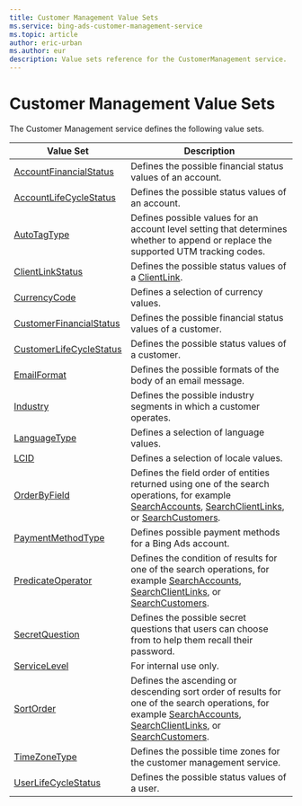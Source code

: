 ```yaml
---
title: Customer Management Value Sets
ms.service: bing-ads-customer-management-service
ms.topic: article
author: eric-urban
ms.author: eur
description: Value sets reference for the CustomerManagement service.
---
```

# Customer Management Value Sets
The Customer Management service defines the following value sets.


|                       Value Set                       |                                                                                                            Description                                                                                                            |
|-------------------------------------------------------|-----------------------------------------------------------------------------------------------------------------------------------------------------------------------------------------------------------------------------------|
|  [AccountFinancialStatus](accountfinancialstatus.md)  |                                                                                    Defines the possible financial status values of an account.                                                                                    |
|  [AccountLifeCycleStatus](accountlifecyclestatus.md)  |                                                                                         Defines the possible status values of an account.                                                                                         |
|             [AutoTagType](autotagtype.md)             |                                                Defines possible values for an account level setting that determines whether to append or replace the supported UTM tracking codes.                                                |
|        [ClientLinkStatus](clientlinkstatus.md)        |                                                                               Defines the possible status values of a [ClientLink](clientlink.md).                                                                                |
|            [CurrencyCode](currencycode.md)            |                                                                                              Defines a selection of currency values.                                                                                              |
| [CustomerFinancialStatus](customerfinancialstatus.md) |                                                                                    Defines the possible financial status values of a customer.                                                                                    |
| [CustomerLifeCycleStatus](customerlifecyclestatus.md) |                                                                                         Defines the possible status values of a customer.                                                                                         |
|             [EmailFormat](emailformat.md)             |                                                                                   Defines the possible formats of the body of an email message.                                                                                   |
|                [Industry](industry.md)                |                                                                               Defines the possible industry segments in which a customer operates.                                                                                |
|            [LanguageType](languagetype.md)            |                                                                                              Defines a selection of language values.                                                                                              |
|                    [LCID](lcid.md)                    |                                                                                               Defines a selection of locale values.                                                                                               |
|            [OrderByField](orderbyfield.md)            |      Defines the field order of entities returned using one of the search operations, for example [SearchAccounts](searchaccounts.md), [SearchClientLinks](searchclientlinks.md), or [SearchCustomers](searchcustomers.md).       |
|       [PaymentMethodType](paymentmethodtype.md)       |                                                                                     Defines possible payment methods for a Bing Ads account.                                                                                      |
|       [PredicateOperator](predicateoperator.md)       |             Defines the condition of results for one of the search operations, for example [SearchAccounts](searchaccounts.md), [SearchClientLinks](searchclientlinks.md), or [SearchCustomers](searchcustomers.md).              |
|          [SecretQuestion](secretquestion.md)          |                                                               Defines the possible secret questions that users can choose from to help them recall their password.                                                                |
|            [ServiceLevel](servicelevel.md)            |                                                                                                      For internal use only.                                                                                                       |
|               [SortOrder](sortorder.md)               | Defines the ascending or descending sort order of results for one of the search operations, for example [SearchAccounts](searchaccounts.md), [SearchClientLinks](searchclientlinks.md), or [SearchCustomers](searchcustomers.md). |
|            [TimeZoneType](timezonetype.md)            |                                                                               Defines the possible time zones for the customer management service.                                                                                |
|     [UserLifeCycleStatus](userlifecyclestatus.md)     |                                                                                           Defines the possible status values of a user.                                                                                           |

